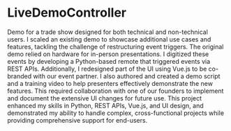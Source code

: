 # LiveDemoController

Demo for a trade show designed for both technical and non-technical users. I scaled an existing demo to showcase additional use cases and features, tackling the challenge of restructuring event triggers. The original demo relied on hardware for in-person presentations. I digitized these events by developing a Python-based remote that triggered events via REST APIs. Additionally, I redesigned part of the UI using Vue.js to be co-branded with our event partner. I also authored and created a demo script and a training video to help presenters effectively demonstrate the new features. This required collaboration with one of our founders to implement and document the extensive UI changes for future use. This project enhanced my skills in Python, REST APIs, Vue.js, and UI design, and demonstrated my ability to handle complex, cross-functional projects while providing comprehensive support for end-users.

